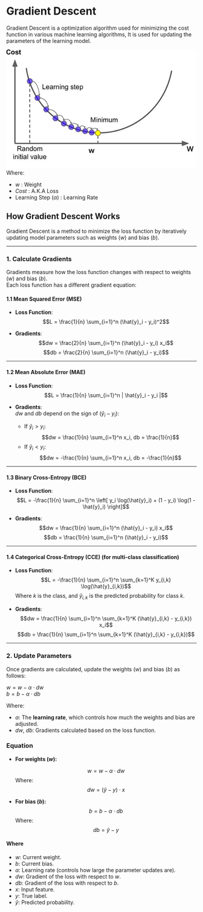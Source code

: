 # Gradient Descent

Gradient Descent is a optimization algorithm used for minimizing the cost function in various machine learning algorithms, It is used for updating the parameters of the learning model.

![gradient descent](../../assets/gradient_descent.jpeg)
Where:

- $w$ : Weight
- $Cost$ : A.K.A Loss
- Learning Step ($\alpha$) : Learning Rate

## **How Gradient Descent Works**

Gradient Descent is a method to minimize the loss function by iteratively updating model parameters such as weights ($w$) and bias ($b$).

---

### **1. Calculate Gradients**

Gradients measure how the loss function changes with respect to weights ($w$) and bias ($b$).  
Each loss function has a different gradient equation:

#### **1.1 Mean Squared Error (MSE)**  

- **Loss Function**:  
  $$L = \frac{1}{n} \sum_{i=1}^n (\hat{y}_i - y_i)^2$$

- **Gradients**:  
  $$dw = \frac{2}{n} \sum_{i=1}^n (\hat{y}_i - y_i) x_i$$
  $$db = \frac{2}{n} \sum_{i=1}^n (\hat{y}_i - y_i)$$

---

#### **1.2 Mean Absolute Error (MAE)**  

- **Loss Function**:  
  $$L = \frac{1}{n} \sum_{i=1}^n | \hat{y}_i - y_i |$$

- **Gradients**:  
  $dw$ and $db$ depend on the sign of $(\hat{y}_i - y_i)$:  
  - If $\hat{y}_i > y_i$:  
    $$dw = \frac{1}{n} \sum_{i=1}^n x_i, db = \frac{1}{n}$$
  - If $\hat{y}_i < y_i$:  
    $$dw = -\frac{1}{n} \sum_{i=1}^n x_i, db = -\frac{1}{n}$$

---

#### **1.3 Binary Cross-Entropy (BCE)**  

- **Loss Function**:  
  $$L = -\frac{1}{n} \sum_{i=1}^n \left[ y_i \log(\hat{y}_i) + (1 - y_i) \log(1 - \hat{y}_i) \right]$$

- **Gradients**:  
  $$dw = \frac{1}{n} \sum_{i=1}^n (\hat{y}_i - y_i) x_i$$
  $$db = \frac{1}{n} \sum_{i=1}^n (\hat{y}_i - y_i)$$

---

#### **1.4 Categorical Cross-Entropy (CCE)** (for multi-class classification)  

- **Loss Function**:  
  $$L = -\frac{1}{n} \sum_{i=1}^n \sum_{k=1}^K y_{i,k} \log(\hat{y}_{i,k})$$
  Where $k$ is the class, and $\hat{y}_{i,k}$ is the predicted probability for class $k$.

- **Gradients**:  
  $$dw = \frac{1}{n} \sum_{i=1}^n \sum_{k=1}^K (\hat{y}_{i,k} - y_{i,k}) x_i$$
  $$db = \frac{1}{n} \sum_{i=1}^n \sum_{k=1}^K (\hat{y}_{i,k} - y_{i,k})$$

---

### **2. Update Parameters**

Once gradients are calculated, update the weights ($w$) and bias ($b$) as follows:

$w = w - \alpha \cdot dw$  
$b = b - \alpha \cdot db$

Where:

- $\alpha$: The **learning rate**, which controls how much the weights and bias are adjusted.
- $dw$, $db$: Gradients calculated based on the loss function.

### Equation

- **For weights ($w$):**

  $$
  w = w - \alpha \cdot dw
  $$
  Where:
  $$
  dw = (\hat{y} - y) \cdot x
  $$

- **For bias ($b$):**
  $$
  b = b - \alpha \cdot db
  $$
  Where:
  $$
  db = \hat{y} - y
  $$

#### **Where**

- $w$: Current weight.  
- $b$: Current bias.  
- $\alpha$: Learning rate (controls how large the parameter updates are).  
- $dw$: Gradient of the loss with respect to $w$.  
- $db$: Gradient of the loss with respect to $b$.  
- $x$: Input feature.  
- $y$: True label.  
- $\hat{y}$: Predicted probability.  
